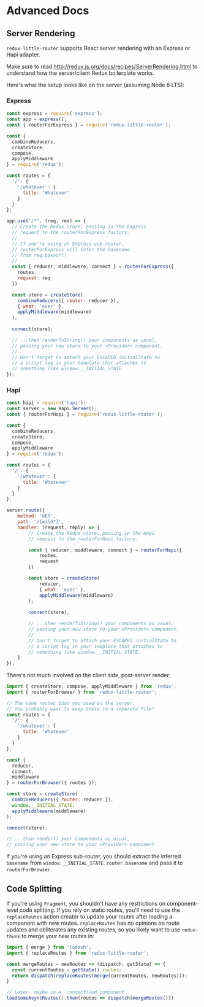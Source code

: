 # Advanced Docs

## Server Rendering
`redux-little-router` supports React server rendering with an Express or Hapi adapter.

Make sure to read http://redux.js.org/docs/recipes/ServerRendering.html to understand how the server/client Redux boilerplate works.

Here's what the setup looks like on the server (assuming Node 6 LTS):

### Express

```js
const express = require('express');
const app = express();
const { routerForExpress } = require('redux-little-router');

const {
  combineReducers,
  createStore,
  compose,
  applyMiddleware
} = require('redux');

const routes = {
  '/': {
    '/whatever': {
      title: 'Whatever'
    }
  }
};

app.use('/*', (req, res) => {
  // Create the Redux store, passing in the Express
  // request to the routerForExpress factory.
  // 
  // If you're using an Express sub-router,
  // routerForExpress will infer the basename
  // from req.baseUrl!
  // 
  const { reducer, middleware, connect } = routerForExpress({
    routes,
    request: req
  })

  const store = createStore(
    combineReducers({ router: reducer }),
    { what: 'ever' },
    applyMiddleware(middleware)
  );
  
  connect(store);

  // ...then renderToString() your components as usual,
  // passing your new store to your <Provider> component.
  // 
  // Don't forget to attach your ESCAPED initialState to
  // a script tag in your template that attaches to
  // something like window.__INITIAL_STATE.
});
```

### Hapi

```js
const hapi = require('hapi');
const server = new Hapi.Server();
const { routerForHapi } = require('redux-little-router');

const {
  combineReducers,
  createStore,
  compose,
  applyMiddleware
} = require('redux');

const routes = {
  '/': {
    '/whatever': {
      title: 'Whatever'
    }
  }
};

server.route({
	method: 'GET',
	path: '/{wild*}',
	handler: (request, reply) => {
		// Create the Redux store, passing in the Hapi
		// request to the routerForHapi factory.

		const { reducer, middleware, connect } = routerForHapi({
			routes,
			request
		})

		const store = createStore(
			reducer,
			{ what: 'ever' },
			applyMiddleware(middleware)
		);
		
		connect(store);

		// ...then renderToString() your components as usual,
		// passing your new store to your <Provider> component.
		// 
		// Don't forget to attach your ESCAPED initialState to
		// a script tag in your template that attaches to
		// something like window.__INITIAL_STATE.
	}
});
```

There's not much involved on the client side, post-server render:

```js
import { createStore, compose, applyMiddleware } from 'redux';
import { routerForBrowser } from 'redux-little-router';

// The same routes that you used on the server.
// You probably want to keep these in a separate file!
const routes = {
  '/': {
    '/whatever': {
      title: 'Whatever'
    }
  }
};

const {
  reducer,
  connect,
  middleware
} = routerForBrowser({ routes });

const store = createStore(
  combineReducers({ router: reducer }),
  window.__INITIAL_STATE,
  applyMiddleware(middleware)
);

connect(store);

// ...then render() your components as usual,
// passing your new store to your <Provider> component.
```

If you're using an Express sub-router, you should extract the inferred `basename` from `window.__INITIAL_STATE.router.basename` and pass it to `routerForBrowser`.

## Code Splitting

If you're using `Fragment`, you shouldn't have any restrictions on component-level code splitting. If you rely on static routes, you'll need to use the `replaceRoutes` action creator to update your routes after loading a component with new routes. `replaceRoutes` has no opinions on route updates and obliterates any existing routes, so you likely want to use `redux-thunk` to merge your new routes in:

```js
import { merge } from 'lodash';
import { replaceRoutes } from 'redux-little-router';

const mergeRoutes = newRoutes => (dispatch, getState) => {
  const currentRoutes = getState().routes;
  return dispatch(replaceRoutes(merge(currentRoutes, newRoutes)));
}

// Later, maybe in a `connect()ed component`
loadSomeAsyncRoutes().then(routes => dispatch(mergeRoutes()))
```
